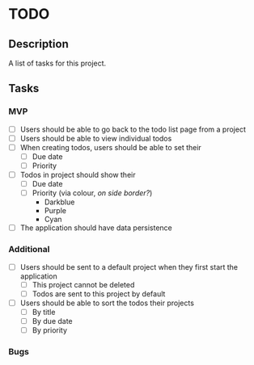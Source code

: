 # TODO

## Description

A list of tasks for this project.

## Tasks

### MVP

- [ ] Users should be able to go back to the todo list page from a project
- [ ] Users should be able to view individual todos
- [ ] When creating todos, users should be able to set their
    - [ ] Due date
    - [ ] Priority
- [ ] Todos in project should show their
    - [ ] Due date
    - [ ] Priority (via colour, _on side border?_)
        - Darkblue
        - Purple
        - Cyan
- [ ] The application should have data persistence

### Additional

- [ ] Users should be sent to a default project when they first start the
application
    - [ ] This project cannot be deleted
    - [ ] Todos are sent to this project by default
- [ ] Users should be able to sort the todos their projects
    - [ ] By title
    - [ ] By due date
    - [ ] By priority

### Bugs
